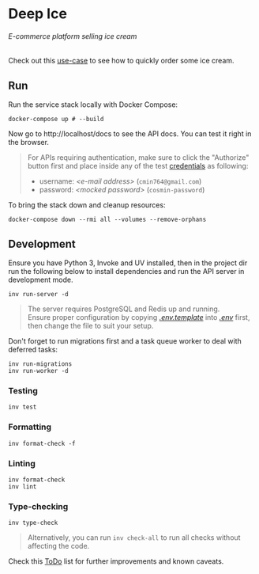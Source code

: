 # Deep Ice

###### E-commerce platform selling ice cream

Check out this [use-case](docs/use-case.md) to see how to quickly order some ice cream.

## Run

Run the service stack locally with Docker Compose:

```console
docker-compose up # --build
```

Now go to http://localhost/docs to see the API docs. You can test it right in the browser.

> For APIs requiring authentication, make sure to click the "Authorize" button first and place inside any of the test [credentials](alembic/versions/ff861c79333d_preregistered_users.py) as following:
> - username: _\<e-mail address\>_ (`cmin764@gmail.com`)
> - password: _\<mocked password\>_ (`cosmin-password`)

To bring the stack down and cleanup resources:

```console
docker-compose down --rmi all --volumes --remove-orphans
```

## Development

Ensure you have Python 3, Invoke and UV installed, then in the project dir run the following below to install dependencies and run the API server in development mode.

```console
inv run-server -d
```

> The server requires PostgreSQL and Redis up and running.  
> Ensure proper configuration by copying _[.env.template](.env.template)_ into _[.env](.env)_ first, then change the file to suit your setup.

Don't forget to run migrations first and a task queue worker to deal with deferred tasks:

```console
inv run-migrations
inv run-worker -d
```

### Testing

```console
inv test
```

### Formatting

```console
inv format-check -f
```

### Linting

```console
inv format-check
inv lint
```

### Type-checking

```console
inv type-check
```

> Alternatively, you can run `inv check-all` to run all checks without affecting the code.

Check this [ToDo](docs/TODO.md) list for further improvements and known caveats.

